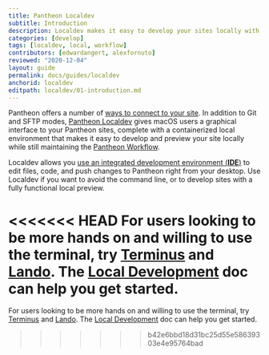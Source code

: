 ```yaml
---
title: Pantheon Localdev
subtitle: Introduction
description: Localdev makes it easy to develop your sites locally with the Pantheon workflow.
categories: [develop]
tags: [localdev, local, workflow]
contributors: [edwardangert, alexfornuto]
reviewed: "2020-12-04"
layout: guide
permalink: docs/guides/localdev
anchorid: localdev
editpath: localdev/01-introduction.md
---
```


Pantheon offers a number of [ways to connect to your site](/guides/quickstart/connection-modes). In addition to Git and SFTP modes, [Pantheon Localdev](https://pantheon.io/localdev) gives macOS users a graphical interface to your Pantheon sites, complete with a containerized local environment that makes it easy to develop and preview your site locally while still maintaining the [Pantheon Workflow](/pantheon-workflow).

Localdev allows you [use an integrated development environment (**IDE**)](/guides/localdev/using-localdev#use-a-local-ide-to-develop-your-pantheon-site) to edit files, code, and push changes to Pantheon right from your desktop. Use Localdev if you want to avoid the command line, or to develop sites with a fully functional local preview.

<<<<<<< HEAD
For users looking to be more hands on and willing to use the terminal, try [Terminus](/guides/terminus) and [Lando](https://docs.devwithlando.io/started.html). The [Local Development](/guides/local-development) doc can help you get started.
=======
For users looking to be more hands on and willing to use the terminal, try [Terminus](/terminus) and [Lando](https://docs.devwithlando.io/started.html). The [Local Development](/local-development) doc can help you get started.
>>>>>>> b42e6bbd18d31bc25d55e58639303e4e95764bad
